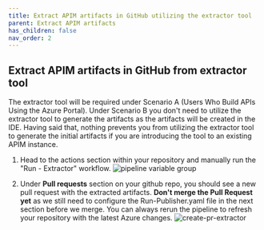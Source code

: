 ```yaml
---
title: Extract APIM artifacts in GitHub utilizing the extractor tool
parent: Extract APIM artifacts
has_children: false
nav_order: 2
---
```



## Extract APIM artifacts in GitHub from extractor tool

The extractor tool will be required under Scenario A (Users Who Build APIs Using the Azure Portal). Under Scenario B you don't need to utilize the extractor tool to generate the artifacts as the artifacts will be created in the IDE. Having said that, nothing prevents you from utilizing the extractor tool to generate the initial artifacts if you are introducing the tool to an existing APIM instance.

1. Head to the actions section within your repository and manually run the  "Run - Extractor" workflow. ![pipeline variable group](../../assets/images/GithubActionsRunExtractor.png)

3. Under **Pull requests** section on your github repo, you should see a new pull request with the extracted artifacts. **Don't merge the Pull Request yet** as we still need to configure the Run-Publisher.yaml file in the next section before we merge. You can always rerun the pipeline to refresh your repository with the latest Azure changes.
![create-pr-extractor](../../assets/images/PullRequest.png) 
    


